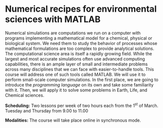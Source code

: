 # Numerical recipes for environmental sciences with MATLAB

Numerical simulations are computations we run on a computer with programs implementing a mathematical model for a chemical, physical or biological system. We need them to study the behavior of processes whose mathematical formulations are too complex to provide analytical solutions. The computational science area is itself a rapidly growing field. While the largest and most accurate simulations often use advanced computing capabilities, there is an ample layer of small and intermediate problems across many disciplines that we can face with easier-to-handle tools. This course will address one of such tools called MATLAB. We will use it to perform small-scale computer simulations. In the first place, we are going to introduce the *programming language* on its own and take some familiarity with it. Then, we will apply it to solve some problems in Earth, Life, and Chemical sciences.

**Scheduling:** Two lessons per week of two hours each from the 1<sup>st</sup> of March. Tuesday and Thursday from 9.00 to 11.00

**Modalities:** The course will take place online in synchronous mode.
